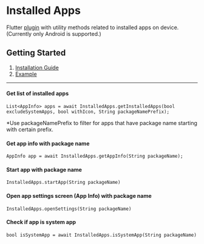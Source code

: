 # Installed Apps

Flutter <a href="https://pub.dev/packages/installed_apps" target="_blank">plugin</a> with utility methods related to installed apps on device.
(Currently only Android is supported.)

## Getting Started
1. <a href="https://pub.dev/packages/installed_apps#-installing-tab-" target="_blank">Installation Guide</a>
2. <a href="https://pub.dev/packages/installed_apps#-example-tab-" target="_blank">Example</a>
<hr/>

#### Get list of installed apps 
```
List<AppInfo> apps = await InstalledApps.getInstalledApps(bool excludeSystemApps, bool withIcon, String packageNamePrefix);
```
*Use packageNamePrefix to filter for apps that have package name starting with certain prefix.

#### Get app info with package name 
```
AppInfo app = await InstalledApps.getAppInfo(String packageName);
```

#### Start app with package name
```
InstalledApps.startApp(String packageName)
```
#### Open app settings screen (App Info) with package name
```
InstalledApps.openSettings(String packageName)
```
#### Check if app is system app
```
bool isSystemApp = await InstalledApps.isSystemApp(String packageName)
```

